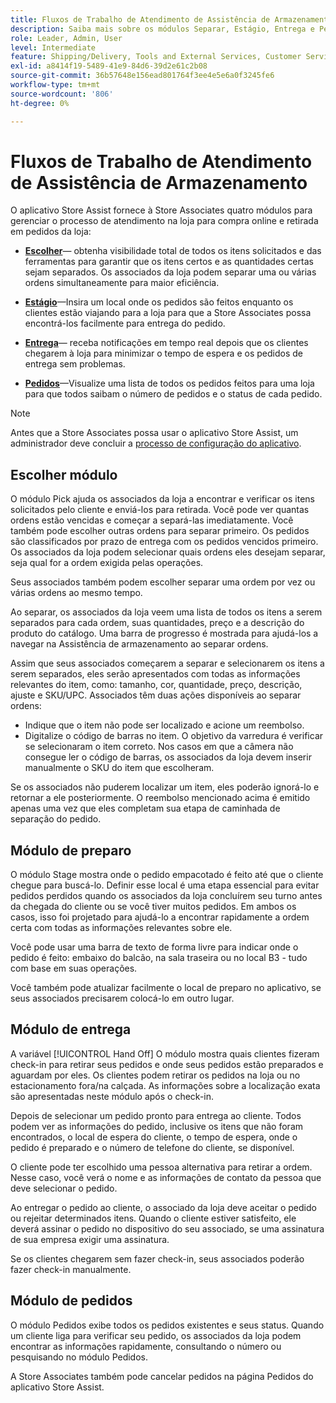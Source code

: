 ```yaml
---
title: Fluxos de Trabalho de Atendimento de Assistência de Armazenamento
description: Saiba mais sobre os módulos Separar, Estágio, Entrega e Pedidos disponíveis no aplicativo de assistência da loja. Esses módulos habilitam o fluxo de trabalho completo de preenchimento de loja para pedidos BOPIS. A Store Associates usa esses módulos para gerenciar e entregar ordens de retirada de armazenamento aos clientes.
role: Leader, Admin, User
level: Intermediate
feature: Shipping/Delivery, Tools and External Services, Customer Service
exl-id: a8414f19-5489-41e9-84d6-39d2e61c2b08
source-git-commit: 36b57648e156ead801764f3ee4e5e6a0f3245fe6
workflow-type: tm+mt
source-wordcount: '806'
ht-degree: 0%

---
```


# Fluxos de Trabalho de Atendimento de Assistência de Armazenamento

O aplicativo Store Assist fornece à Store Associates quatro módulos para gerenciar o processo de atendimento na loja para compra online e retirada em pedidos da loja:

- **[Escolher](#pick-module)**— obtenha visibilidade total de todos os itens solicitados e das ferramentas para garantir que os itens certos e as quantidades certas sejam separados. Os associados da loja podem separar uma ou várias ordens simultaneamente para maior eficiência.

- **[Estágio](#stage-module)**—Insira um local onde os pedidos são feitos enquanto os clientes estão viajando para a loja para que a Store Associates possa encontrá-los facilmente para entrega do pedido.

- **[Entrega](#hand-off-module)**— receba notificações em tempo real depois que os clientes chegarem à loja para minimizar o tempo de espera e os pedidos de entrega sem problemas.

- **[Pedidos](#orders-module)**—Visualize uma lista de todos os pedidos feitos para uma loja para que todos saibam o número de pedidos e o status de cada pedido.

>[!NOTE]
>
>Antes que a Store Associates possa usar o aplicativo Store Assist, um administrador deve concluir a [processo de configuração do aplicativo](app-setup.md).

## Escolher módulo

O módulo Pick ajuda os associados da loja a encontrar e verificar os itens solicitados pelo cliente e enviá-los para retirada. Você pode ver quantas ordens estão vencidas e começar a separá-las imediatamente. Você também pode escolher outras ordens para separar primeiro. Os pedidos são classificados por prazo de entrega com os pedidos vencidos primeiro. Os associados da loja podem selecionar quais ordens eles desejam separar, seja qual for a ordem exigida pelas operações.

Seus associados também podem escolher separar uma ordem por vez ou várias ordens ao mesmo tempo.

Ao separar, os associados da loja veem uma lista de todos os itens a serem separados para cada ordem, suas quantidades, preço e a descrição do produto do catálogo. Uma barra de progresso é mostrada para ajudá-los a navegar na Assistência de armazenamento ao separar ordens.

Assim que seus associados começarem a separar e selecionarem os itens a serem separados, eles serão apresentados com todas as informações relevantes do item, como: tamanho, cor, quantidade, preço, descrição, ajuste e SKU/UPC. Associados têm duas ações disponíveis ao separar ordens:

- Indique que o item não pode ser localizado e acione um reembolso.
- Digitalize o código de barras no item. O objetivo da varredura é verificar se selecionaram o item correto. Nos casos em que a câmera não consegue ler o código de barras, os associados da loja devem inserir manualmente o SKU do item que escolheram.

Se os associados não puderem localizar um item, eles poderão ignorá-lo e retornar a ele posteriormente.  O reembolso mencionado acima é emitido apenas uma vez que eles completam sua etapa de caminhada de separação do pedido.

## Módulo de preparo

O módulo Stage mostra onde o pedido empacotado é feito até que o cliente chegue para buscá-lo. Definir esse local é uma etapa essencial para evitar pedidos perdidos quando os associados da loja concluírem seu turno antes da chegada do cliente ou se você tiver muitos pedidos. Em ambos os casos, isso foi projetado para ajudá-lo a encontrar rapidamente a ordem certa com todas as informações relevantes sobre ele.

Você pode usar uma barra de texto de forma livre para indicar onde o pedido é feito: embaixo do balcão, na sala traseira ou no local B3 - tudo com base em suas operações.

Você também pode atualizar facilmente o local de preparo no aplicativo, se seus associados precisarem colocá-lo em outro lugar.

## Módulo de entrega

A variável [!UICONTROL Hand Off] O módulo mostra quais clientes fizeram check-in para retirar seus pedidos e onde seus pedidos estão preparados e aguardam por eles. Os clientes podem retirar os pedidos na loja ou no estacionamento fora/na calçada. As informações sobre a localização exata são apresentadas neste módulo após o check-in.

Depois de selecionar um pedido pronto para entrega ao cliente. Todos podem ver as informações do pedido, inclusive os itens que não foram encontrados, o local de espera do cliente, o tempo de espera, onde o pedido é preparado e o número de telefone do cliente, se disponível.

O cliente pode ter escolhido uma pessoa alternativa para retirar a ordem. Nesse caso, você verá o nome e as informações de contato da pessoa que deve selecionar o pedido.

Ao entregar o pedido ao cliente, o associado da loja deve aceitar o pedido ou rejeitar determinados itens. Quando o cliente estiver satisfeito, ele deverá assinar o pedido no dispositivo do seu associado, se uma assinatura de sua empresa exigir uma assinatura.

Se os clientes chegarem sem fazer check-in, seus associados poderão fazer check-in manualmente.

## Módulo de pedidos

O módulo Pedidos exibe todos os pedidos existentes e seus status. Quando um cliente liga para verificar seu pedido, os associados da loja podem encontrar as informações rapidamente, consultando o número ou pesquisando no módulo Pedidos.

A Store Associates também pode cancelar pedidos na página Pedidos do aplicativo Store Assist.

